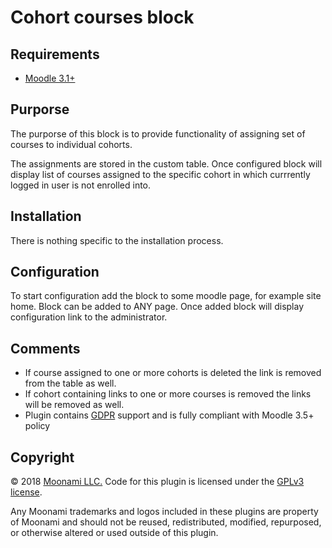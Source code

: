 # Cohort courses block

## Requirements

* [Moodle 3.1+][moodle-31]

## Purporse

The purporse of this block is to provide functionality of assigning 
set of courses to individual cohorts.

The assignments are stored in the custom table.
Once configured block will display list of courses assigned to the specific cohort in which currrently 
logged in user is not enrolled into.

## Installation

There is nothing specific to the installation process.

## Configuration

To start configuration add the block to some moodle page, for example site home. Block can be added to ANY page.
Once added block will display configuration link to the administrator. 

## Comments

* If course assigned to one or more cohorts is deleted the link is removed from the table as well.
* If cohort containing links to one or more courses is removed the links will be removed as well.
* Plugin contains [GDPR][moodle-gdpr] support and is fully compliant with Moodle 3.5+ policy

## Copyright

&copy; 2018 [Moonami LLC.][moonami-site]  Code for this plugin is licensed under the [GPLv3 license][GPLv3].

Any Moonami trademarks and logos included in these plugins are property of Moonami and should not be reused,
redistributed, modified, repurposed, or otherwise altered or used outside of this plugin.

[moodle-31]: https://docs.moodle.org/dev/Moodle_3.1_release_notes "Moodle 3.1 Release Notes"
[GPLv3]: http://www.gnu.org/licenses/gpl-3.0.html "GNU General Public License"
[moodle-gdpr]: https://docs.moodle.org/35/en/GDPR "GDPR MoodleDocs"
[moonami-site]: https://www.moonami.com/ "Moonami LLC"
